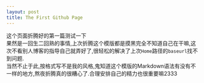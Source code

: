 ```yaml
---
layout: post
title: The First Github Page
---
```


这个页面折腾好的第一篇测试一下  
果然是一回生二回熟的事情,上次折腾这个模版都是摸黑完全不知道自己在干嘛,这次不看别人博客的指导自己就弄好了,很轻松的解决了上次`Home`路径的`baseurl`找不到问题.  
当然不止于此,按格式写不是我的风格,鬼知道这个模版的Markdown语法有没有不一样的地方,熬夜折腾真的很糟心了.合理安排自己的精力也很重要嘛2333  
